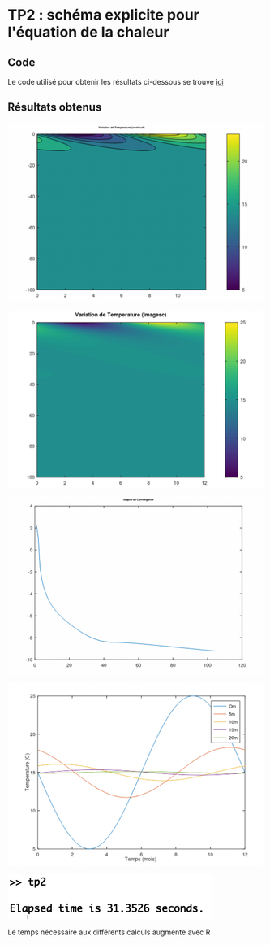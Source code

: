 # TP2 : schéma explicite pour l'équation de la chaleur

## Code

Le code utilisé pour obtenir les résultats ci-dessous se trouve [ici](./src)

## Résultats obtenus

![Iso-valeurs de la température 1](./assets/iv1.png)

![Iso-valeurs de la température 2](./assets/iv2.png)

![Graphe de convergence](./assets/grapheconvergence.png)

![Variations 1D de la température](./assets/variations1D.png)

![Temps écoulé](./assets/time.png)

Le temps nécessaire aux différents calculs augmente avec R
